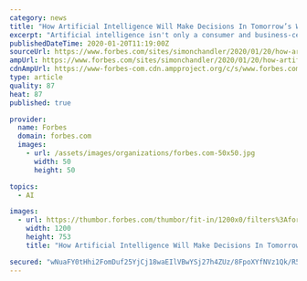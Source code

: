 ```yaml
---
category: news
title: "How Artificial Intelligence Will Make Decisions In Tomorrow’s Wars"
excerpt: "Artificial intelligence isn't only a consumer and business-centric technology. Yes, companies use AI to automate various tasks, while consumers use AI to make their daily routines easier. But governments–and in particular militaries–also have a massive interest in the speed and scale offered by AI."
publishedDateTime: 2020-01-20T11:19:00Z
sourceUrl: https://www.forbes.com/sites/simonchandler/2020/01/20/how-artificial-intelligence-will-make-decisions-in-tomorrows-wars/
ampUrl: https://www.forbes.com/sites/simonchandler/2020/01/20/how-artificial-intelligence-will-make-decisions-in-tomorrows-wars/amp/
cdnAmpUrl: https://www-forbes-com.cdn.ampproject.org/c/s/www.forbes.com/sites/simonchandler/2020/01/20/how-artificial-intelligence-will-make-decisions-in-tomorrows-wars/amp/
type: article
quality: 87
heat: 87
published: true

provider:
  name: Forbes
  domain: forbes.com
  images:
    - url: /assets/images/organizations/forbes.com-50x50.jpg
      width: 50
      height: 50

topics:
  - AI

images:
  - url: https://thumbor.forbes.com/thumbor/fit-in/1200x0/filters%3Aformat%28jpg%29/https%3A%2F%2Fspecials-images.forbesimg.com%2Fimageserve%2F5e2584aea854780006cb3ed7%2F0x0.jpg
    width: 1200
    height: 753
    title: "How Artificial Intelligence Will Make Decisions In Tomorrow’s Wars"

secured: "wNuaFY0tHhi2FomDuf25YjCj18waEIlVBwYSj27h4ZUz/8FpoXYfNVz1Qk/R5afy4RV46X5NIV+Z0iIp/ieah4C7zDlrZA0GXUvDaByEP0hvw97GzT9ODB29s46by4v4BphUE/sr8UdHhHReO0gBCmAH6CND9rIfbkWfAx3ajQ/SWAmxjHM5pebp85DreRQC0rrRJVzCHHQG42HwPJXE7KU/Y5vqls5Yy+yAJGAEJIN9VkOo+MBMMgijvyqnjA6fSWMRNlvjCb6PpOqN74hda9uNmGpw6LSbhjH6Bj3diKY5tVwHcZAB+FALVHHKzs7mexoJSyNjSdttEtqB5v+URFIvjA7pBTnCg+iKtsn0e5jrabIf0Fu1PsXNMEmwTaEWk8csTPd7RVqGmCik5KY6MkIGqrzRluNayoT//6Zj87/c5XnPUesCnBSLJzIwsMfREfVb32yLiFvNMnisnjXn2A==;7b4C2lacxI8afgwWJv+TcA=="
---
```


